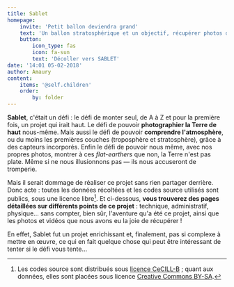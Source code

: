```yaml
---
title: Sablet
homepage:
    invite: 'Petit ballon deviendra grand'
    text: 'Un ballon stratosphérique et un objectif, récupérer photos de la Terre et données de l''atmosphère… le tout avec nos petits moyens : voilà le projet Sablet.'
    button:
        icon_type: fas
        icon: fa-sun
        text: 'Décoller vers SABLET'
date: '14:01 05-02-2018'
author: Amaury
content:
    items: '@self.children'
    order:
        by: folder
---
```


**Sablet**, c'était un défi : le défi de monter seul, de A à Z et pour la première fois, un projet qui irait haut. Le défi de pouvoir **photographier la Terre de haut** nous-même. Mais aussi le défi de pouvoir **comprendre l'atmosphère**, ou du moins les premières couches (troposphère et stratosphère), grâce à des capteurs incorporés. Enfin le défi de pouvoir nous même, avec nos propres photos, montrer à ces _flat-earthers_ que non, la Terre n'est pas plate. Même si ne nous illusionnons pas — ils nous accuseront de tromperie.

Mais il serait dommage de réaliser ce projet sans rien partager derrière. Donc acte : toutes les données récoltées et les codes source utilisés sont publics, sous une licence libre[^licences]. Et ci-dessous, **vous trouverez des pages détaillées sur différents points de ce projet** : technique, administratif, physique… sans compter, bien sûr, l'aventure qu'a été ce projet, ainsi que les photos et vidéos que nous avons eu la joie de récupérer !

En effet, Sablet fut un projet enrichissant et, finalement, pas si complexe à mettre en œuvre, ce qui en fait quelque chose qui peut être intéressant de tenter si le défi vous tente…

[^licences]: Les codes source sont distribués sous [licence CeCILL-B](http://www.cecill.info/licences/Licence_CeCILL-B_V1-fr.html) ; quant aux données, elles sont placées sous licence [Creative Commons BY-SA](https://creativecommons.org/licenses/by-sa/4.0/deed.fr).